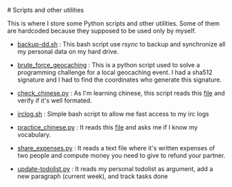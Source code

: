 # Scripts and other utilities

This is where I store some Python scripts and other utilities. 
Some of them are hardcoded because they supposed to be used only by myself. 

* [backup-dd.sh](https://github.com/Nairwolf/scripts/blob/master/backup-dd.sh) : 
This bash script use *rsync* to backup and synchronize all my personal data on my hard 
drive.

* [brute_force_geocaching](https://github.com/Nairwolf/scripts/blob/master/brute_force_geocaching.py) :
This is a python script used to solve a programming challenge for a local geocaching 
event. I had a sha512 signature and I had to find the coordinates who generate this 
signature.

* [check_chinese.py](https://github.com/Nairwolf/scripts/blob/master/check_chinese.py) :
As I'm learning chinese, this script reads this [file](https://gitlab.com/Nairwolf/Chinese/blob/master/voca_et_phrases.md) 
and verify if it's well formated. 

* [irclog.sh](https://github.com/Nairwolf/scripts/blob/master/irclog.sh) : 
Simple bash script to allow me fast access to my irc logs

* [practice_chinese.py](https://github.com/Nairwolf/scripts/blob/master/practice_chinese.py) :
It reads this [file](https://gitlab.com/Nairwolf/Chinese/blob/master/voca_et_phrases.md) 
and asks me if I know my vocabulary.

* [share_expenses.py](https://github.com/Nairwolf/scripts/blob/master/share_expenses.py) :
It reads a text file where it's written expenses of two people and compute money you need 
to give to refund your partner.

* [update-todolist.py](https://github.com/Nairwolf/scripts/blob/master/update-todolist.py) :
It reads my personal todolist as argument, add a new paragraph (current week), and track
tasks done
